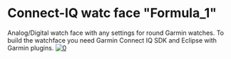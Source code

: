 # Connect-IQ watc face "Formula_1"
Analog/Digital watch face with any settings for round Garmin watches.
To build the watchface you need Garmin Connect IQ SDK and Eclipse with Garmin plugins.
<a href="https://github.com/ravenfeld/Connect-IQ-WatchFace/blob/dev/screenshot/1.png" target="_blank"><img src="https://github.com/ravenfeld/Connect-IQ-WatchFace/raw/dev/screenshot/1.png" alt="0" style="max-width:100%;"></a>
